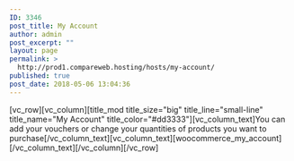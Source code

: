 ```yaml
---
ID: 3346
post_title: My Account
author: admin
post_excerpt: ""
layout: page
permalink: >
  http://prod1.compareweb.hosting/hosts/my-account/
published: true
post_date: 2018-05-06 13:04:36
---
```

[vc_row][vc_column][title_mod title_size="big" title_line="small-line" title_name="My Account" title_color="#dd3333"][vc_column_text]You can add your vouchers or change your quantities of products you want to purchase[/vc_column_text][vc_column_text][woocommerce_my_account]
[/vc_column_text][/vc_column][/vc_row]
